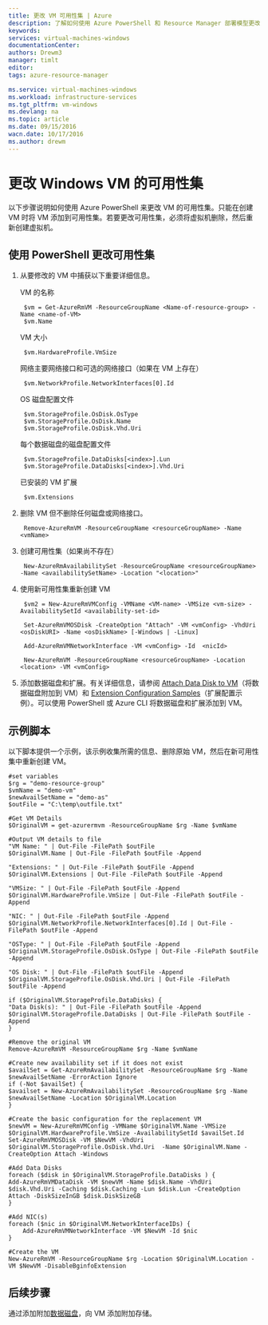 ```yaml
---
title: 更改 VM 可用性集 | Azure
description: 了解如何使用 Azure PowerShell 和 Resource Manager 部署模型更改虚拟机的可用性集。
keywords: 
services: virtual-machines-windows
documentationCenter: 
authors: Drewm3
manager: timlt
editor: 
tags: azure-resource-manager

ms.service: virtual-machines-windows
ms.workload: infrastructure-services
ms.tgt_pltfrm: vm-windows
ms.devlang: na
ms.topic: article
ms.date: 09/15/2016
wacn.date: 10/17/2016
ms.author: drewm
---
```


# 更改 Windows VM 的可用性集

以下步骤说明如何使用 Azure PowerShell 来更改 VM 的可用性集。只能在创建 VM 时将 VM 添加到可用性集。若要更改可用性集，必须将虚拟机删除，然后重新创建虚拟机。

## 使用 PowerShell 更改可用性集

1. 从要修改的 VM 中捕获以下重要详细信息。

    VM 的名称

        $vm = Get-AzureRmVM -ResourceGroupName <Name-of-resource-group> -Name <name-of-VM>
        $vm.Name

    VM 大小

        $vm.HardwareProfile.VmSize

    网络主要网络接口和可选的网络接口（如果在 VM 上存在）

        $vm.NetworkProfile.NetworkInterfaces[0].Id

    OS 磁盘配置文件

        $vm.StorageProfile.OsDisk.OsType
        $vm.StorageProfile.OsDisk.Name
        $vm.StorageProfile.OsDisk.Vhd.Uri

    每个数据磁盘的磁盘配置文件

        $vm.StorageProfile.DataDisks[<index>].Lun
        $vm.StorageProfile.DataDisks[<index>].Vhd.Uri

    已安装的 VM 扩展

        $vm.Extensions

2. 删除 VM 但不删除任何磁盘或网络接口。

        Remove-AzureRmVM -ResourceGroupName <resourceGroupName> -Name <vmName> 

3. 创建可用性集（如果尚不存在）

        New-AzureRmAvailabilitySet -ResourceGroupName <resourceGroupName> -Name <availabilitySetName> -Location "<location>" 

4. 使用新可用性集重新创建 VM

        $vm2 = New-AzureRmVMConfig -VMName <VM-name> -VMSize <vm-size> -AvailabilitySetId <availability-set-id>

        Set-AzureRmVMOSDisk -CreateOption "Attach" -VM <vmConfig> -VhdUri <osDiskURI> -Name <osDiskName> [-Windows | -Linux]

        Add-AzureRmVMNetworkInterface -VM <vmConfig> -Id  <nicId> 

        New-AzureRmVM -ResourceGroupName <resourceGroupName> -Location <location> -VM <vmConfig>

5. 添加数据磁盘和扩展。有关详细信息，请参阅 [Attach Data Disk to VM](./virtual-machines-windows-attach-disk-portal.md)（将数据磁盘附加到 VM）和 [Extension Configuration Samples](./virtual-machines-windows-extensions-configuration-samples.md)（扩展配置示例）。可以使用 PowerShell 或 Azure CLI 将数据磁盘和扩展添加到 VM。

## 示例脚本

以下脚本提供一个示例，该示例收集所需的信息、删除原始 VM，然后在新可用性集中重新创建 VM。

    #set variables
    $rg = "demo-resource-group"
    $vmName = "demo-vm"
    $newAvailSetName = "demo-as"
    $outFile = "C:\temp\outfile.txt"

    #Get VM Details
    $OriginalVM = get-azurermvm -ResourceGroupName $rg -Name $vmName

    #Output VM details to file
    "VM Name: " | Out-File -FilePath $outFile 
    $OriginalVM.Name | Out-File -FilePath $outFile -Append

    "Extensions: " | Out-File -FilePath $outFile -Append
    $OriginalVM.Extensions | Out-File -FilePath $outFile -Append

    "VMSize: " | Out-File -FilePath $outFile -Append
    $OriginalVM.HardwareProfile.VmSize | Out-File -FilePath $outFile -Append

    "NIC: " | Out-File -FilePath $outFile -Append
    $OriginalVM.NetworkProfile.NetworkInterfaces[0].Id | Out-File -FilePath $outFile -Append

    "OSType: " | Out-File -FilePath $outFile -Append
    $OriginalVM.StorageProfile.OsDisk.OsType | Out-File -FilePath $outFile -Append

    "OS Disk: " | Out-File -FilePath $outFile -Append
    $OriginalVM.StorageProfile.OsDisk.Vhd.Uri | Out-File -FilePath $outFile -Append

    if ($OriginalVM.StorageProfile.DataDisks) {
    "Data Disk(s): " | Out-File -FilePath $outFile -Append
    $OriginalVM.StorageProfile.DataDisks | Out-File -FilePath $outFile -Append
    }

    #Remove the original VM
    Remove-AzureRmVM -ResourceGroupName $rg -Name $vmName

    #Create new availability set if it does not exist
    $availSet = Get-AzureRmAvailabilitySet -ResourceGroupName $rg -Name $newAvailSetName -ErrorAction Ignore
    if (-Not $availSet) {
    $availset = New-AzureRmAvailabilitySet -ResourceGroupName $rg -Name $newAvailSetName -Location $OriginalVM.Location
    }

    #Create the basic configuration for the replacement VM
    $newVM = New-AzureRmVMConfig -VMName $OriginalVM.Name -VMSize $OriginalVM.HardwareProfile.VmSize -AvailabilitySetId $availSet.Id
    Set-AzureRmVMOSDisk -VM $NewVM -VhdUri $OriginalVM.StorageProfile.OsDisk.Vhd.Uri  -Name $OriginalVM.Name -CreateOption Attach -Windows

    #Add Data Disks
    foreach ($disk in $OriginalVM.StorageProfile.DataDisks ) { 
    Add-AzureRmVMDataDisk -VM $newVM -Name $disk.Name -VhdUri $disk.Vhd.Uri -Caching $disk.Caching -Lun $disk.Lun -CreateOption Attach -DiskSizeInGB $disk.DiskSizeGB
    }

    #Add NIC(s)
    foreach ($nic in $OriginalVM.NetworkInterfaceIDs) {
        Add-AzureRmVMNetworkInterface -VM $NewVM -Id $nic
    }

    #Create the VM
    New-AzureRmVM -ResourceGroupName $rg -Location $OriginalVM.Location -VM $NewVM -DisableBginfoExtension

## 后续步骤

通过添加附加[数据磁盘](./virtual-machines-windows-attach-disk-portal.md)，向 VM 添加附加存储。

<!---HONumber=Mooncake_1010_2016-->
